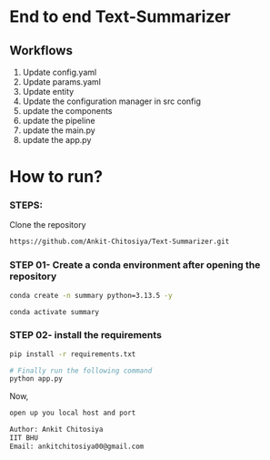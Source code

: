 # End to end Text-Summarizer

## Workflows

1. Update config.yaml
2. Update params.yaml
3. Update entity
4. Update the configuration manager in src config
5. update the components
6. update the pipeline
7. update the main.py
8. update the app.py


# How to run?
### STEPS:

Clone the repository

```bash
https://github.com/Ankit-Chitosiya/Text-Summarizer.git
```
### STEP 01- Create a conda environment after opening the repository

```bash
conda create -n summary python=3.13.5 -y
```

```bash
conda activate summary
```


### STEP 02- install the requirements
```bash
pip install -r requirements.txt
```


```bash
# Finally run the following command
python app.py
```

Now,
```bash
open up you local host and port
```


```bash
Author: Ankit Chitosiya
IIT BHU
Email: ankitchitosiya00@gmail.com

```
